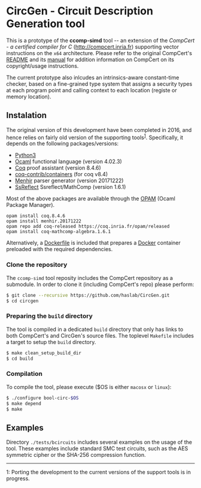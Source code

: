 # CircGen - Circuit Description Generation tool

This is a prototype of the **ccomp-simd** tool -- an extension of the
*CompCert - a certified compiler for C*
(http://compcert.inria.fr) supporting vector instructions on the `x64`
architecture. Please refer to the original CompCert's
[README](README) and its [manual](http://compcert.inria.fr/man/) for
addition information on CompCert on its copyright/usage instructions.

The current prototype also inlcudes an intrinsics-aware constant-time
checker, based on a fine-grained type system that assigns a security types
at each program point and calling context to each location (registe
or memory location).



## Instalation

The original version of this development have been completed in 2016,
and hence relies on fairly old version of the supporting
tools<sup>[1](#myfootnote1)</sup>. Specifically, it depends on the
following packages/versions:

 * [Python3](http://python.org)
 * [Ocaml](https://ocaml.org) functional language (version 4.02.3)
 * [Coq](https://coq.inria.fr) proof assistant (version 8.4.6)
 * [coq-contrib/containers](https://github.com/coq-contribs/containers/tree/v8.4) (for coq v8.4)
 * [Menhir](http://gallium.inria.fr/~fpottier/menhir/) parser
   generator (version 20171222)
 * [SsReflect](http://ssr.msr-inria.inria.fr) Ssreflect/MathComp (version 1.6.1)

Most of the above packages are available through the
[OPAM](https://opam.ocaml.org) (Ocaml Package Manager).

```
opam install coq.8.4.6
opam install menhir.20171222
opam repo add coq-released https://coq.inria.fr/opam/released
opam install coq-mathcomp-algebra.1.6.1
```

Alternatively, a [Dockerfile](scripts/Dockerfile) is included that prepares a
[Docker](https://www.docker.com) container preloaded with the required dependencies.


### Clone the repository

The `ccomp-simd` tool reposity includes the CompCert repository as a submodule.
In order to clone it (including CompCert's repo) please perform:

```bash
$ git clone --recursive https://github.com/haslab/CircGen.git
$ cd circgen
```

### Preparing the `build` directory

The tool is compiled in a dedicated `build` directory that only has
links to both CompCert's and CircGen's source files. The toplevel `Makefile`
includes a target to setup the `build` directory.

```bash
$ make clean_setup_build_dir
$ cd build
```

### Compilation

To compile the tool, please execute ($OS is either `macosx` or `linux`):

```bash
$ ./configure bool-circ-$OS
$ make depend
$ make
```

## Examples

Directory `./tests/bcircuits` includes several examples on the usage of
the tool. These examples include standard SMC test circuits, such as
the AES symmetric cipher or the SHA-256 compression function.




---

<a name="myfootnote1">1</a>: Porting the development to the current versions of the support tools is in progress.
